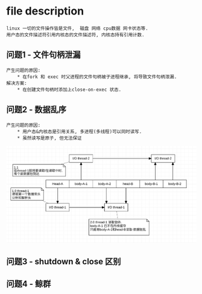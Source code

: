 # file description
```
linux 一切的文件操作皆是文件,  磁盘 网络 cpu数据 网卡状态等.
用户态的文件描述符引用内核态的文件描述符, 内核态持有引用计数.
```

## 问题1 - 文件句柄泄漏
```
产生问题的原因:
    * 在fork 和 exec 时父进程的文件句柄被子进程继承, 将导致文件句柄泄漏.
解决方案:
    * 在创建文件句柄时添加上close-on-exec 状态.
```

## 问题2 - 数据乱序
```
产生问题的原因:
    * 用户态&内核态是引用关系, 多进程(多线程)可以同时读写.
    * 虽然读写是原子, 但无法保证
```
![image](/Picture/multi_read.png)

## 问题3 - shutdown & close 区别

## 问题4 - 鲸群
